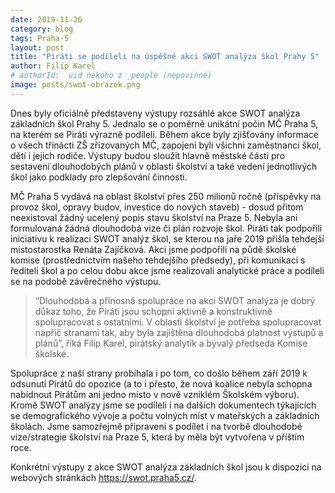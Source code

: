 ```yaml
---
date: 2019-11-26
category: blog
tags: Praha-5
layout: post
title: "Piráti se podíleli na úspěšné akci SWOT analýza škol Prahy 5"
author: Filip Karel
# authorId:  uid nekoho z _people (nepovinné)
image: posts/swot-obrazek.png
---
```


Dnes byly oficiálně představeny výstupy rozsáhlé akce SWOT analýza základních škol Prahy 5. Jednalo se o poměrně unikátní počin MČ Praha 5, na kterém se Piráti výrazně podíleli. Během akce byly zjišťovány informace o všech třinácti ZŠ zřizovaných MČ, zapojeni byli všichni zaměstnanci škol, dětí i jejich rodiče. Výstupy budou sloužit hlavně městské části pro sestavení dlouhodobých plánů v oblasti školství a také vedení jednotlivých škol jako podklady pro zlepšování činnosti.

MČ Praha 5 vydává na oblast školství přes 250 milionů ročně (příspěvky na provoz škol, opravy budov, investice do nových staveb) - dosud přitom neexistoval žádný ucelený popis stavu školství na Praze 5. Nebyla ani formulovaná žádná dlouhodobá vize či plán rozvoje škol. Piráti tak podpořili iniciativu k realizaci SWOT analýz škol, se kterou na jaře 2019 přišla tehdejší místostarostka Renáta Zajíčková. Akci jsme podpořili na půdě školské komise (prostřednictvím našeho tehdejšího předsedy), při komunikaci s řediteli škol a po celou dobu akce jsme realizovali analytické práce a podíleli se na podobě závěrečného výstupu. 

> “Dlouhodobá a přínosná spolupráce na akci SWOT analýza je dobrý důkaz toho, že Piráti jsou schopni aktivně a konstruktivně spolupracovat s ostatními. V oblasti školství je potřeba spolupracovat napříč stranami tak, aby byla zajištěna dlouhodobá platnost výstupů a plánů”, říká Filip Karel, pirátský analytik a bývalý předseda Komise školské.

Spolupráce z naší strany probíhala i po tom, co došlo během září 2019 k odsunutí Pirátů do opozice (a to i přesto, že nová koalice nebyla schopna nabídnout Pirátům ani jedno místo v nově vzniklém Školském výboru). Kromě SWOT analýzy jsme se podíleli i na dalších dokumentech týkajících se demografického vývoje a počtu volných míst v mateřských a základních školách. Jsme samozřejmě připraveni s podílet i na tvorbě dlouhodobé vize/strategie školství na Praze 5, která by měla být vytvořena v příštím roce.

Konkrétní výstupy z akce SWOT analýza základních škol jsou k dispozici na webových stránkách https://swot.praha5.cz/.
